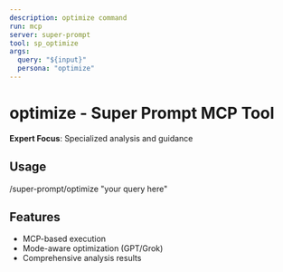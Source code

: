 ```yaml
---
description: optimize command
run: mcp
server: super-prompt
tool: sp_optimize
args:
  query: "${input}"
  persona: "optimize"
---
```


# **optimize - Super Prompt MCP Tool**

**Expert Focus**: Specialized analysis and guidance

## Usage
/super-prompt/optimize "your query here"

## Features
- MCP-based execution
- Mode-aware optimization (GPT/Grok)
- Comprehensive analysis results
